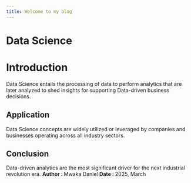```yaml
---
title: Welcome to my blog
---
```

# Data Science
# Introduction
Data Science entails the processing of data to perform analytics that are later analyzed to shed insights for supporting Data-driven business decisions. 
## Application
Data Science concepts are widely utilized or leveraged by companies and businesses operating across all industry sectors.
## Conclusion
Data-driven analytics are the most significant driver for the next industrial revolution era.
<strong> Author : </strong> Mwaka Daniel
<strong> Date : </strong> 2025, March
